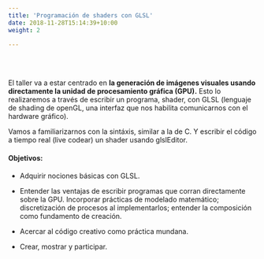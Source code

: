 ```yaml
---
title: 'Programación de shaders con GLSL'
date: 2018-11-28T15:14:39+10:00
weight: 2

---
```


<br><br>

El taller va a estar centrado en **la generación de imágenes visuales usando directamente la unidad de procesamiento gráfica (GPU).** 
Esto lo realizaremos a través de escribir un programa, shader, con GLSL (lenguaje de shading de openGL, una interfaz que nos habilita comunicarnos con el hardware gráfico).

Vamos a familiarizarnos con la sintáxis, similar a la de C. Y escribir el código a tiempo real (live codear) un shader usando glslEditor.

#### Objetivos: 

- Adquirir nociones básicas con GLSL.

- Entender las ventajas de escribir programas que corran directamente sobre la GPU. Incorporar prácticas de modelado matemático; discretización de procesos al implementarlos; entender la composición como fundamento de creación.

- Acercar al código creativo como práctica mundana.

- Crear, mostrar y participar.



